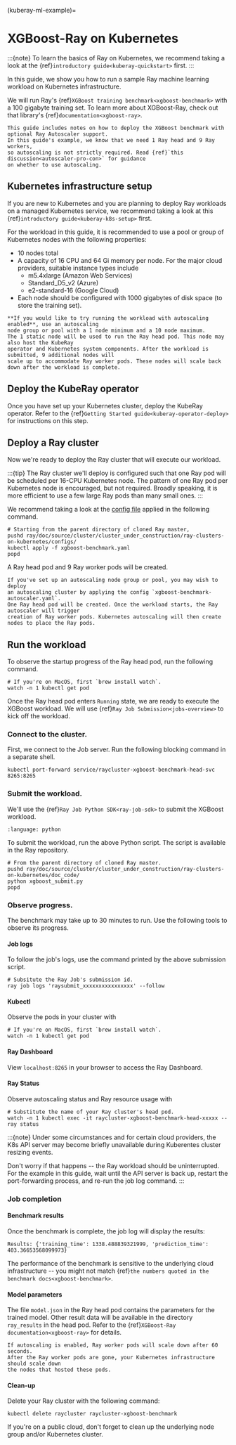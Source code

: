 (kuberay-ml-example)=

# XGBoost-Ray on Kubernetes

:::{note}
To learn the basics of Ray on Kubernetes, we recommend taking a look
at the {ref}`introductory guide<kuberay-quickstart>` first.
:::


In this guide, we show you how to run a sample Ray machine learning
workload on Kubernetes infrastructure.

We will run Ray's {ref}`XGBoost training benchmark<xgboost-benchmark>` with a 100 gigabyte training set.
To learn more about XGBoost-Ray, check out that library's {ref}`documentation<xgboost-ray>`.

```{admonition} Optional: Autoscaling
This guide includes notes on how to deploy the XGBoost benchmark with optional Ray Autoscaler support.
In this guide's example, we know that we need 1 Ray head and 9 Ray workers,
so autoscaling is not strictly required. Read {ref}`this discussion<autoscaler-pro-con>` for guidance
on whether to use autoscaling.
```

## Kubernetes infrastructure setup

If you are new to Kubernetes and you are planning to deploy Ray workloads on a managed
Kubernetes service, we recommend taking a look at this {ref}`introductory guide<kuberay-k8s-setup>`
first.

For the workload in this guide, it is recommended to use a pool or group of Kubernetes nodes
with the following properties:
- 10 nodes total
- A capacity of 16 CPU and 64 Gi memory per node. For the major cloud providers, suitable instance types include
    * m5.4xlarge (Amazon Web Services)
    * Standard_D5_v2 (Azure)
    * e2-standard-16 (Google Cloud)
- Each node should be configured with 1000 gigabytes of disk space (to store the training set).

```{admonition} Optional: Set up an autoscaling node pool
**If you would like to try running the workload with autoscaling enabled**, use an autoscaling
node group or pool with a 1 node minimum and a 10 node maximum.
The 1 static node will be used to run the Ray head pod. This node may also host the KubeRay
operator and Kubernetes system components. After the workload is submitted, 9 additional nodes will
scale up to accommodate Ray worker pods. These nodes will scale back down after the workload is complete.
```

## Deploy the KubeRay operator

Once you have set up your Kubernetes cluster, deploy the KubeRay operator.
Refer to the {ref}`Getting Started guide<kuberay-operator-deploy>`
for instructions on this step.

## Deploy a Ray cluster

Now we're ready to deploy the Ray cluster that will execute our workload.

:::{tip}
The Ray cluster we'll deploy is configured such that one Ray pod will be scheduled
per 16-CPU Kubernetes node. The pattern of one Ray pod per Kubernetes node is encouraged, but not required.
Broadly speaking, it is more efficient to use a few large Ray pods than many small ones.
:::

We recommend taking a look at the [config file][ConfigLink] applied in the following command.
```shell
# Starting from the parent directory of cloned Ray master,
pushd ray/doc/source/cluster/cluster_under_construction/ray-clusters-on-kubernetes/configs/
kubectl apply -f xgboost-benchmark.yaml
popd
```

A Ray head pod and 9 Ray worker pods will be created.


```{admonition} Optional: Deploying an autoscaling Ray cluster
If you've set up an autoscaling node group or pool, you may wish to deploy
an autoscaling cluster by applying the config `xgboost-benchmark-autoscaler.yaml`.
One Ray head pod will be created. Once the workload starts, the Ray autoscaler will trigger
creation of Ray worker pods. Kubernetes autoscaling will then create nodes to place the Ray pods.
```

## Run the workload

To observe the startup progress of the Ray head pod, run the following command.

```shell
# If you're on MacOS, first `brew install watch`.
watch -n 1 kubectl get pod
```

Once the Ray head pod enters `Running` state, we are ready to execute the XGBoost workload.
We will use {ref}`Ray Job Submission<jobs-overview>` to kick off the workload.

### Connect to the cluster.

First, we connect to the Job server. Run the following blocking command
in a separate shell.
```shell
kubectl port-forward service/raycluster-xgboost-benchmark-head-svc 8265:8265
```

### Submit the workload.

We'll use the {ref}`Ray Job Python SDK<ray-job-sdk>` to submit the XGBoost workload.

```{literalinclude} ../doc_code/xgboost_submit.py
:language: python
```

To submit the workload, run the above Python script.
The script is available in the Ray repository.

```shell
# From the parent directory of cloned Ray master.
pushd ray/doc/source/cluster/cluster_under_construction/ray-clusters-on-kubernetes/doc_code/
python xgboost_submit.py
popd
```

### Observe progress.

The benchmark may take up to 30 minutes to run.
Use the following tools to observe its progress.

#### Job logs

To follow the job's logs, use the command printed by the above submission script.
```shell
# Subsitute the Ray Job's submission id.
ray job logs 'raysubmit_xxxxxxxxxxxxxxxx' --follow
```

#### Kubectl

Observe the pods in your cluster with
```shell
# If you're on MacOS, first `brew install watch`.
watch -n 1 kubectl get pod
```

#### Ray Dashboard

View `localhost:8265` in your browser to access the Ray Dashboard.

#### Ray Status

Observe autoscaling status and Ray resource usage with
```shell
# Substitute the name of your Ray cluster's head pod.
watch -n 1 kubectl exec -it raycluster-xgboost-benchmark-head-xxxxx -- ray status
```

:::{note}
Under some circumstances and for certain cloud providers,
the K8s API server may become briefly unavailable during Kuberentes
cluster resizing events.

Don't worry if that happens -- the Ray workload should be uninterrupted.
For the example in this guide, wait until the API server is back up, restart the port-forwarding process,
and re-run the job log command.
:::

### Job completion

#### Benchmark results

Once the benchmark is complete, the job log will display the results:

```
Results: {'training_time': 1338.488839321999, 'prediction_time': 403.36653568099973}
```

The performance of the benchmark is sensitive to the underlying cloud infrastructure --
you might not match {ref}`the numbers quoted in the benchmark docs<xgboost-benchmark>`.

#### Model parameters
The file `model.json` in the Ray head pod contains the parameters for the trained model.
Other result data will be available in the directory `ray_results` in the head pod.
Refer to the {ref}`XGBoost-Ray documentation<xgboost-ray>` for details.

```{admonition} Scale-down
If autoscaling is enabled, Ray worker pods will scale down after 60 seconds.
After the Ray worker pods are gone, your Kubernetes infrastructure should scale down
the nodes that hosted these pods.
```

#### Clean-up
Delete your Ray cluster with the following command:
```shell
kubectl delete raycluster raycluster-xgboost-benchmark
```
If you're on a public cloud, don't forget to clean up the underlying
node group and/or Kubernetes cluster.

[ConfigLink]: https://raw.githubusercontent.com/ray-project/ray/0e74bc20b576ff2deedc214ca8ec9dbec24ef2cc/doc/source/cluster/cluster_under_construction/ray-clusters-on-kubernetes/configs/xgboost-benchmark.yaml
